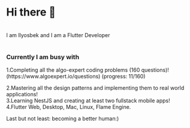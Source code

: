 
<h1>Hi there 👋</h1> </br>
I am Ilyosbek and I am a Flutter Developer</br></br>
<h3>Currently I am busy with</h3>
1.Completing all the algo-expert coding problems (160 questions)! (https://www.algoexpert.io/questions) (progress: 11/160) </br>

2.Mastering all the design patterns and implementing them to real world applications!</br>
3.Learning NestJS and creating at least two fullstack mobile apps!</br>
4.Flutter Web, Desktop, Mac, Linux, Flame Engine.

Last but not least: becoming a better human:)





